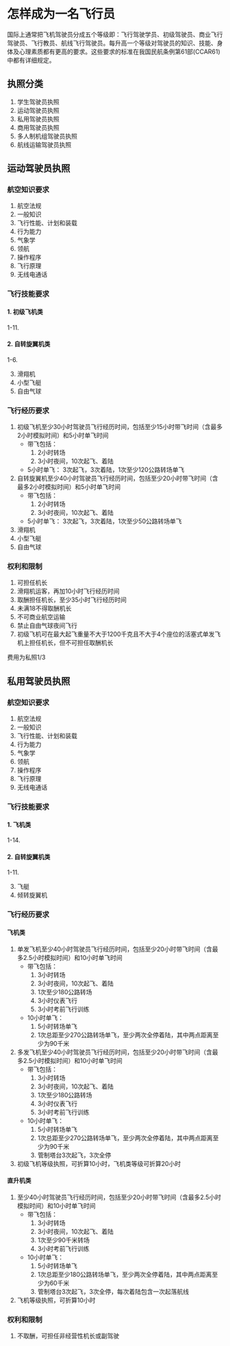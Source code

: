 # 怎样成为一名飞行员

国际上通常把飞机驾驶员分成五个等级即：飞行驾驶学员、初级驾驶员、商业飞行驾驶员、飞行教员、航线飞行驾驶员。每升高一个等级对驾驶员的知识、技能、身体及心理素质都有更高的要求。这些要求的标准在我国民航条例第61部(CCAR61)中都有详细规定。

## 执照分类

1. 学生驾驶员执照
2. 运动驾驶员执照
3. 私用驾驶员执照
4. 商用驾驶员执照
5. 多人制机组驾驶员执照
6. 航线运输驾驶员执照

## 运动驾驶员执照

### 航空知识要求

1. 航空法规
2. 一般知识
3. 飞行性能、计划和装载
4. 行为能力
5. 气象学
6. 领航
7. 操作程序
8. 飞行原理
9. 无线电通话

### 飞行技能要求

####  1. 初级飞机类

1-11. 

####  2. 自转旋翼机类

1-6. 

3. 滑翔机
4. 小型飞艇
5. 自由气球

### 飞行经历要求

1. 初级飞机至少30小时驾驶员飞行经历时间，包括至少15小时带飞时间（含最多2小时模拟时间）和5小时单飞时间
   * 带飞包括：
     1. 2小时转场
     2. 3小时夜间，10次起飞、着陆
   * 5小时单飞：
     3次起飞，3次着陆，1次至少120公路转场单飞
2. 自转旋翼机至少40小时驾驶员飞行经历时间，包括至少20小时带飞时间（含最多2小时模拟时间）和5小时单飞时间
   * 带飞包括：
     1. 2小时转场
     2. 3小时夜间，10次起飞、着陆
   * 5小时单飞：
     3次起飞，3次着陆，1次至少50公路转场单飞
3. 滑翔机
4. 小型飞艇
5. 自由气球

### 权利和限制

1. 可担任机长
2. 滑翔机运客，再加10小时飞行经历时间
3. 取酬担任机长，至少35小时飞行经历时间
4. 未满18不得取酬机长
5. 不可商业航空运输
6. 禁止自由气球夜间飞行
7. 初级飞机可在最大起飞重量不大于1200千克且不大于4个座位的活塞式单发飞机上担任机长，但不可担任取酬机长



费用为私照1/3



## 私用驾驶员执照

### 航空知识要求

1. 航空法规
2. 一般知识
3. 飞行性能、计划和装载
4. 行为能力
5. 气象学
6. 领航
7. 操作程序
8. 飞行原理
9. 无线电通话

### 飞行技能要求

####  1. 飞机类

1-14. 

####  2. 自转旋翼机类

1-11. 

3. 飞艇
4. 倾转旋翼机

### 飞行经历要求

#### 飞机类

1. 单发飞机至少40小时驾驶员飞行经历时间，包括至少20小时带飞时间（含最多2.5小时模拟时间）和10小时单飞时间
   * 带飞包括：
     1. 3小时转场
     2. 3小时夜间，10次起飞、着陆
     3. 1次至少180公路转场
     4. 3小时仪表飞行
     5. 3小时考前飞行训练
   * 10小时单飞：
     1. 5小时转场单飞
     2. 1次总距至少270公路转场单飞，至少两次全停着陆，其中两点距离至少为90千米
2. 多发飞机至少40小时驾驶员飞行经历时间，包括至少20小时带飞时间（含最多2.5小时模拟时间）和10小时单飞时间
   * 带飞包括：
     1. 3小时转场
     2. 3小时夜间，10次起飞、着陆
     3. 1次至少180公路转场
     4. 3小时仪表飞行
     5. 3小时考前飞行训练
   * 10小时单飞：
     1. 5小时转场单飞
     2. 1次总距至少270公路转场单飞，至少两次全停着陆，其中两点距离至少为90千米
     3. 管制塔台3次起飞，3次全停
3. 初级飞机等级执照，可折算10小时，飞机类等级可折算20小时

#### 直升机类

1. 至少40小时驾驶员飞行经历时间，包括至少20小时带飞时间（含最多2.5小时模拟时间）和10小时单飞时间
   * 带飞包括：
     1. 3小时转场
     2. 3小时夜间，10次起飞、着陆
     3. 1次至少90千米转场
     4. 3小时考前飞行训练
   * 10小时单飞：
     1. 5小时转场单飞
     2. 1次总距至少180公路转场单飞，至少两次全停着陆，其中两点距离至少为60千米
     3. 管制塔台3次起飞，3次全停，每次着陆包含一次起落航线
2. 飞机等级执照，可折算10小时

### 权利和限制

1. 不取酬，可担任非经营性机长或副驾驶